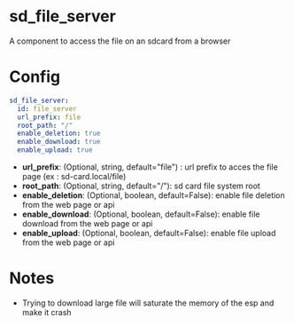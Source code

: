 # sd_file_server

A component to access the file on an sdcard from a browser

# Config

```yaml
sd_file_server:
  id: file_server
  url_prefix: file
  root_path: "/"
  enable_deletion: true
  enable_download: true
  enable_upload: true
```

* **url_prefix**: (Optional, string, default="file") : url prefix to acces the file page (ex : sd-card.local/file)
* **root_path**: (Optional, string, default="/"): sd card file system root
* **enable_deletion**: (Optional, boolean, default=False): enable file deletion from the web page or api
* **enable_download**: (Optional, boolean, default=False): enable file download from the web page or api
* **enable_upload**: (Optional, boolean, default=False): enable file upload from the web page or api

# Notes

* Trying to download large file will saturate the memory of the esp and make it crash